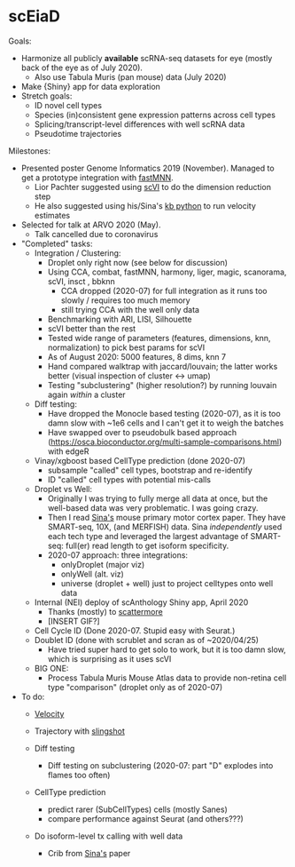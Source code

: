 # scEiaD

Goals: 
 - Harmonize all publicly **available** scRNA-seq datasets for eye (mostly back of the eye as of July 2020).
   - Also use Tabula Muris (pan mouse) data (July 2020)
 - Make {Shiny} app for data exploration
 - Stretch goals:
   - ID novel cell types
   - Species (in)consistent gene expression patterns across cell types
   - Splicing/transcript-level differences with well scRNA data
   - Pseudotime trajectories

   

Milestones:

 - Presented poster Genome Informatics 2019 (November). Managed to get a prototype integration with [fastMNN](https://rdrr.io/github/LTLA/batchelor/man/fastMNN.html).
   - Lior Pachter suggested using [scVI](https://scvi.readthedocs.io/en/stable/) to do the dimension reduction step
   - He also suggested using his/Sina's [kb python](https://github.com/pachterlab/kb_python) to run velocity estimates
 - Selected for talk at ARVO 2020 (May).
   - Talk cancelled due to coronavirus
 - "Completed" tasks:
   - Integration / Clustering:
     - Droplet only right now (see below for discussion)
     - Using CCA, combat, fastMNN, harmony, liger, magic, scanorama, scVI, insct , bbknn
       - CCA dropped (2020-07) for full integration as it runs too slowly / requires too much memory
       - still trying CCA with the well only data
     - Benchmarking with ARI, LISI, Silhouette
     - scVI better than the rest
     - Tested wide range of parameters (features, dimensions, knn, normalization) to pick best params for scVI
     - As of August 2020: 5000 features, 8 dims, knn 7
     - Hand compared walktrap with jaccard/louvain; the latter works better (visual inspection of cluster <-> umap)
     - Testing "subclustering" (higher resolution?) by running louvain again *within* a cluster
   - Diff testing:
     - Have dropped the Monocle based testing (2020-07), as it is too damn slow with ~1e6 cells and I can't get it to weigh the batches 
     - Have swapped over to pseudobulk based approach (https://osca.bioconductor.org/multi-sample-comparisons.html) with edgeR
    - Vinay/xgboost based CellType prediction (done 2020-07)
      - subsample "called" cell types, bootstrap and re-identify
      - ID "called" cell types with potential mis-calls
   - Droplet vs Well:
     - Originally I was trying to fully merge all data at once, but the well-based data was very problematic. I was going crazy. 
     - Then I read [Sina's](https://www.biorxiv.org/content/10.1101/2020.03.05.977991v3) mouse primary motor cortex paper. They have SMART-seq, 10X, (and MERFISH) data. Sina *independently* used each tech type and leveraged the largest advantage of SMART-seq: full(er) read length to get isoform specificity.
     - 2020-07 approach: three integrations:
       - onlyDroplet (major viz)
       - onlyWell (alt. viz)
       - universe (droplet + well) just to project celltypes onto well data
    - Internal (NEI) deploy of scAnthology Shiny app, April 2020
      - Thanks (mostly) to [scattermore](https://github.com/exaexa/scattermore)
      - [INSERT GIF?]
     - Cell Cycle ID (Done 2020-07. Stupid easy with Seurat.)
     - Doublet ID (done with scrublet and scran as of ~2020/04/25)
       - Have tried super hard to get solo to work, but it is too damn slow, which is surprising as it uses scVI
    - BIG ONE:
      - Process Tabula Muris Mouse Atlas data to provide non-retina cell type "comparison" (droplet only as of 2020-07)
  - To do:
    - [Velocity](https://bustools.github.io/BUS_notebooks_R/velocity.html) 
    
    - Trajectory with [slingshot](https://bioconductor.org/packages/release/bioc/html/slingshot.html)

    - Diff testing
      - Diff testing on subclustering (2020-07: part "D" explodes into flames too often)
    - CellType prediction
      - predict rarer (SubCellTypes) cells (mostly Sanes)
      - compare performance against Seurat (and others???)
    - Do isoform-level tx calling with well data
      - Crib from [Sina's](https://www.biorxiv.org/content/10.1101/2020.03.05.977991v3) paper
 
